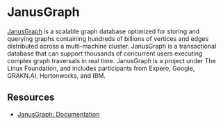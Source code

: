 
# JanusGraph

[JanusGraph][website] is a scalable graph database optimized for storing and 
querying graphs containing hundreds of billions of vertices and edges distributed
across a  multi-machine cluster. JanusGraph is a transactional database that can
support thousands of concurrent users executing complex graph traversals in real time.
JanusGraph is a project under The Linux Foundation, and includes participants
from Expero, Google, GRAKN.AI, Hortonworks, and IBM. 

## Resources

*   [JanusGraph: Documentation](http://docs.janusgraph.org/0.1.0-SNAPSHOT/)

[website]: http://janusgraph.org/
